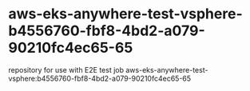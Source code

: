 # aws-eks-anywhere-test-vsphere-b4556760-fbf8-4bd2-a079-90210fc4ec65-65
repository for use with E2E test job aws-eks-anywhere-test-vsphere:b4556760-fbf8-4bd2-a079-90210fc4ec65-65

